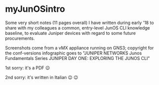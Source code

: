 # myJunOSintro
Some very short notes (11 pages overall) I have written during early '18 to share with my colleagues a common, entry-level JunOS CLI knowledge baseline, to evaluate Juniper devices with regard to some future procurements.

Screenshots come from a vMX appliance running on GNS3; copyright for the conf-versions infographic goes to "JUNIPER NETWORKS Junos Fundamentals Series JUNIPER DAY ONE: EXPLORING THE JUNOS CLI"

1st sorry: it's a PDF :wink:

2nd sorry: it's written in Italian :wink: :wink:
